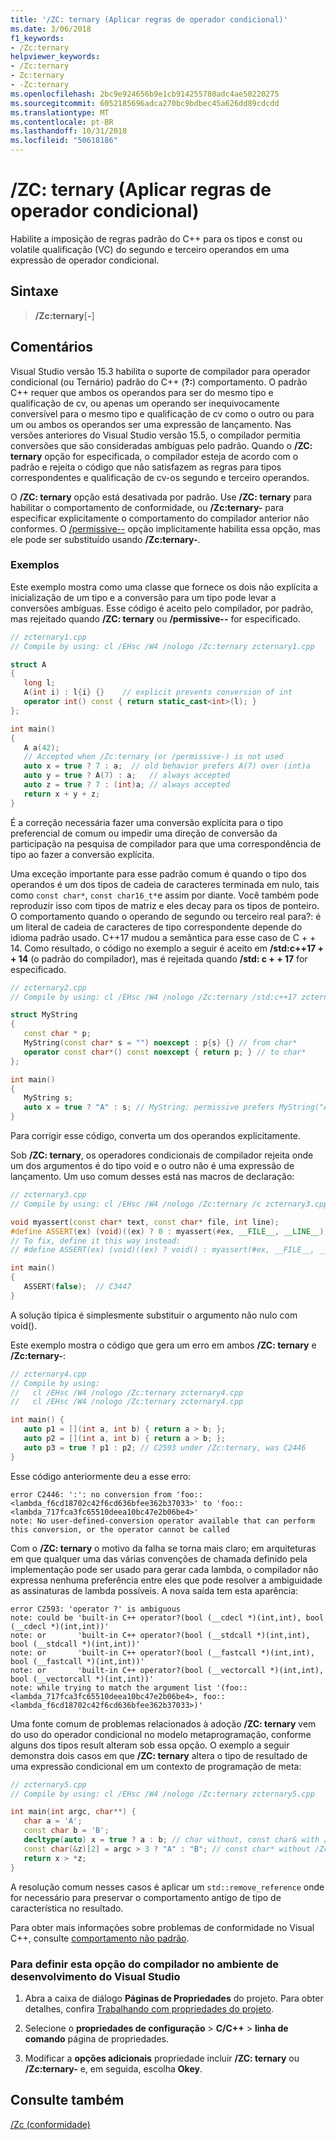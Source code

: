 ```yaml
---
title: '/ZC: ternary (Aplicar regras de operador condicional)'
ms.date: 3/06/2018
f1_keywords:
- /Zc:ternary
helpviewer_keywords:
- /Zc:ternary
- Zc:ternary
- -Zc:ternary
ms.openlocfilehash: 2bc9e924656b9e1cb914255780adc4ae50220275
ms.sourcegitcommit: 6052185696adca270bc9bdbec45a626dd89cdcdd
ms.translationtype: MT
ms.contentlocale: pt-BR
ms.lasthandoff: 10/31/2018
ms.locfileid: "50618186"
---
```

# <a name="zcternary-enforce-conditional-operator-rules"></a>/ZC: ternary (Aplicar regras de operador condicional)

Habilite a imposição de regras padrão do C++ para os tipos e const ou volatile qualificação (VC) do segundo e terceiro operandos em uma expressão de operador condicional.

## <a name="syntax"></a>Sintaxe

> **/Zc:ternary**[**-**]

## <a name="remarks"></a>Comentários

Visual Studio versão 15.3 habilita o suporte de compilador para operador condicional (ou Ternário) padrão do C++ (**?:**) comportamento. O padrão C++ requer que ambos os operandos para ser do mesmo tipo e qualificação de cv, ou apenas um operando ser inequivocamente conversível para o mesmo tipo e qualificação de cv como o outro ou para um ou ambos os operandos ser uma expressão de lançamento. Nas versões anteriores do Visual Studio versão 15.5, o compilador permitia conversões que são consideradas ambíguas pelo padrão. Quando o **/ZC: ternary** opção for especificada, o compilador esteja de acordo com o padrão e rejeita o código que não satisfazem as regras para tipos correspondentes e qualificação de cv-os segundo e terceiro operandos.

O **/ZC: ternary** opção está desativada por padrão. Use **/ZC: ternary** para habilitar o comportamento de conformidade, ou **/Zc:ternary-** para especificar explicitamente o comportamento do compilador anterior não conformes. O [/permissive--](permissive-standards-conformance.md) opção implicitamente habilita essa opção, mas ele pode ser substituído usando **/Zc:ternary-**.

### <a name="examples"></a>Exemplos

Este exemplo mostra como uma classe que fornece os dois não explícita a inicialização de um tipo e a conversão para um tipo pode levar a conversões ambíguas. Esse código é aceito pelo compilador, por padrão, mas rejeitado quando **/ZC: ternary** ou **/permissive--** for especificado.

```cpp
// zcternary1.cpp
// Compile by using: cl /EHsc /W4 /nologo /Zc:ternary zcternary1.cpp

struct A
{
   long l;
   A(int i) : l{i} {}    // explicit prevents conversion of int
   operator int() const { return static_cast<int>(l); }
};

int main()
{
   A a(42);
   // Accepted when /Zc:ternary (or /permissive-) is not used
   auto x = true ? 7 : a;  // old behavior prefers A(7) over (int)a
   auto y = true ? A(7) : a;   // always accepted
   auto z = true ? 7 : (int)a; // always accepted
   return x + y + z;
}
```

É a correção necessária fazer uma conversão explícita para o tipo preferencial de comum ou impedir uma direção de conversão da participação na pesquisa de compilador para que uma correspondência de tipo ao fazer a conversão explícita.

Uma exceção importante para esse padrão comum é quando o tipo dos operandos é um dos tipos de cadeia de caracteres terminada em nulo, tais como `const char*`, `const char16_t*`e assim por diante. Você também pode reproduzir isso com tipos de matriz e eles decay para os tipos de ponteiro. O comportamento quando o operando de segundo ou terceiro real para?: é um literal de cadeia de caracteres de tipo correspondente depende do idioma padrão usado. C++17 mudou a semântica para esse caso de C + + 14. Como resultado, o código no exemplo a seguir é aceito em **/std:c++17 + + 14** (o padrão do compilador), mas é rejeitada quando **/std: c + + 17** for especificado.

```cpp
// zcternary2.cpp
// Compile by using: cl /EHsc /W4 /nologo /Zc:ternary /std:c++17 zcternary2.cpp

struct MyString
{
   const char * p;
   MyString(const char* s = "") noexcept : p{s} {} // from char*
   operator const char*() const noexcept { return p; } // to char*
};

int main()
{
   MyString s;
   auto x = true ? "A" : s; // MyString: permissive prefers MyString("A") over (const char*)s
}
```

Para corrigir esse código, converta um dos operandos explicitamente.

Sob **/ZC: ternary**, os operadores condicionais de compilador rejeita onde um dos argumentos é do tipo void e o outro não é uma expressão de lançamento. Um uso comum desses está nas macros de declaração:

```cpp
// zcternary3.cpp
// Compile by using: cl /EHsc /W4 /nologo /Zc:ternary /c zcternary3.cpp

void myassert(const char* text, const char* file, int line);
#define ASSERT(ex) (void)((ex) ? 0 : myassert(#ex, __FILE__, __LINE__))
// To fix, define it this way instead:
// #define ASSERT(ex) (void)((ex) ? void() : myassert(#ex, __FILE__, __LINE__))

int main()
{
   ASSERT(false);  // C3447
}
```

A solução típica é simplesmente substituir o argumento não nulo com void().

Este exemplo mostra o código que gera um erro em ambos **/ZC: ternary** e **/Zc:ternary-**:

```cpp
// zcternary4.cpp
// Compile by using:
//   cl /EHsc /W4 /nologo /Zc:ternary zcternary4.cpp
//   cl /EHsc /W4 /nologo /Zc:ternary zcternary4.cpp

int main() {
   auto p1 = [](int a, int b) { return a > b; };
   auto p2 = [](int a, int b) { return a > b; };
   auto p3 = true ? p1 : p2; // C2593 under /Zc:ternary, was C2446
}
```

Esse código anteriormente deu a esse erro:

```Output
error C2446: ':': no conversion from 'foo::<lambda_f6cd18702c42f6cd636bfee362b37033>' to 'foo::<lambda_717fca3fc65510deea10bc47e2b06be4>'
note: No user-defined-conversion operator available that can perform this conversion, or the operator cannot be called
```

Com o **/ZC: ternary** o motivo da falha se torna mais claro; em arquiteturas em que qualquer uma das várias convenções de chamada definido pela implementação pode ser usado para gerar cada lambda, o compilador não expressa nenhuma preferência entre eles que pode resolver a ambiguidade as assinaturas de lambda possíveis. A nova saída tem esta aparência:

```Output
error C2593: 'operator ?' is ambiguous
note: could be 'built-in C++ operator?(bool (__cdecl *)(int,int), bool (__cdecl *)(int,int))'
note: or       'built-in C++ operator?(bool (__stdcall *)(int,int), bool (__stdcall *)(int,int))'
note: or       'built-in C++ operator?(bool (__fastcall *)(int,int), bool (__fastcall *)(int,int))'
note: or       'built-in C++ operator?(bool (__vectorcall *)(int,int), bool (__vectorcall *)(int,int))'
note: while trying to match the argument list '(foo::<lambda_717fca3fc65510deea10bc47e2b06be4>, foo::<lambda_f6cd18702c42f6cd636bfee362b37033>)'
```

Uma fonte comum de problemas relacionados à adoção **/ZC: ternary** vem do uso do operador condicional no modelo metaprogramação, conforme alguns dos tipos result alteram sob essa opção. O exemplo a seguir demonstra dois casos em que **/ZC: ternary** altera o tipo de resultado de uma expressão condicional em um contexto de programação de meta:

```cpp
// zcternary5.cpp
// Compile by using: cl /EHsc /W4 /nologo /Zc:ternary zcternary5.cpp

int main(int argc, char**) {
   char a = 'A';
   const char b = 'B';
   decltype(auto) x = true ? a : b; // char without, const char& with /Zc:ternary
   const char(&z)[2] = argc > 3 ? "A" : "B"; // const char* without /Zc:ternary
   return x > *z;
}
```

A resolução comum nesses casos é aplicar um `std::remove_reference` onde for necessário para preservar o comportamento antigo de tipo de característica no resultado.

Para obter mais informações sobre problemas de conformidade no Visual C++, consulte [comportamento não padrão](../../cpp/nonstandard-behavior.md).

### <a name="to-set-this-compiler-option-in-the-visual-studio-development-environment"></a>Para definir esta opção do compilador no ambiente de desenvolvimento do Visual Studio

1. Abra a caixa de diálogo **Páginas de Propriedades** do projeto. Para obter detalhes, confira [Trabalhando com propriedades do projeto](../../ide/working-with-project-properties.md).

1. Selecione o **propriedades de configuração** > **C/C++** > **linha de comando** página de propriedades.

1. Modificar a **opções adicionais** propriedade incluir **/ZC: ternary** ou **/Zc:ternary-** e, em seguida, escolha **Okey**.

## <a name="see-also"></a>Consulte também

[/Zc (conformidade)](../../build/reference/zc-conformance.md)
